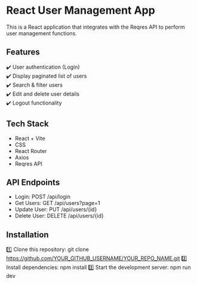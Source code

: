 # React User Management App

This is a React application that integrates with the Reqres API to perform user management functions.

## Features

✔️ User authentication (Login)  
✔️ Display paginated list of users  
✔️ Search & filter users  
✔️ Edit and delete user details  
✔️ Logout functionality

## Tech Stack

- React + Vite
- CSS
- React Router
- Axios
- Reqres API

## API Endpoints
   
- Login: POST /api/login
- Get Users: GET /api/users?page=1
- Update User: PUT /api/users/{id}
- Delete User: DELETE /api/users/{id}

## Installation

1️⃣ Clone this repository:
git clone https://github.com/YOUR_GITHUB_USERNAME/YOUR_REPO_NAME.git
2️⃣ Install dependencies:
npm install
3️⃣ Start the development server:
npm run dev
